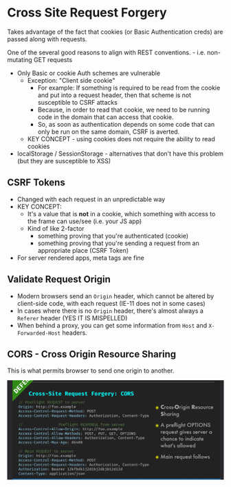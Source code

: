 # Cross Site Request Forgery

Takes advantage of the fact that cookies (or Basic Authentication creds) are passed along with requests.

One of the several good reasons to align with REST conventions.
    - i.e. non-mutating GET requests

- Only Basic or cookie Auth schemes are vulnerable
    - Exception: "Client side cookie"
        - For example: If something is required to be read from the cookie and put into a request header, then that scheme is not susceptible to CSRF attacks
        - Because, in order to read that cookie, we need to be running code in the domain that can access that cookie.
        - So, as soon as authentication depends on some code that can only be run on the same domain, CSRF is averted.
    - KEY CONCEPT - using cookies does not require the ability to read cookies
- localStorage / SessionStorage - alternatives that don't have this problem (but they are susceptible to XSS)

## CSRF Tokens 

- Changed with each request in an unpredictable way
- KEY CONCEPT: 
    - It's a value that is **not** in a cookie, which something with access to the frame can use/see (i.e. your JS app)
    - Kind of like 2-factor 
        - something proving that you're authenticated (cookie)
        - something proving that you're sending a request from an appropriate place (CSRF Token)
- For server rendered apps, meta tags are fine


## Validate Request Origin

- Modern browsers send an `Origin` header, which cannot be altered by client-side code, with each request (IE-11 does not in some cases)
- In cases where there is no `Origin` header, there's almost always a `Referer` header (YES IT IS MISPELLED)
- When behind a proxy, you can get some information from `Host` and `X-Forwarded-Host` headers.

## CORS - Cross Origin Resource Sharing

This is what permits browser to send one origin to another.

![58ddc8c0fa1e12bc5f18d5a14eac295c.png](58ddc8c0fa1e12bc5f18d5a14eac295c.png)
